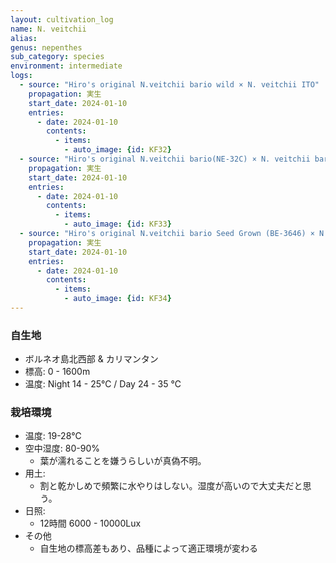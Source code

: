 ```yaml
---
layout: cultivation_log
name: N. veitchii
alias:
genus: nepenthes
sub_category: species
environment: intermediate
logs:
  - source: "Hiro's original N.veitchii bario wild × N. veitchii ITO"
    propagation: 実生
    start_date: 2024-01-10
    entries:
      - date: 2024-01-10
        contents:
          - items:
            - auto_image: {id: KF32}
  - source: "Hiro's original N.veitchii bario(NE-32C) × N. veitchii bario Y's [2022-HIPS-001]"
    propagation: 実生
    start_date: 2024-01-10
    entries:
      - date: 2024-01-10
        contents:
          - items:
            - auto_image: {id: KF33}
  - source: "Hiro's original N.veitchii bario Seed Grown (BE-3646) × N. veitchii bario Y's"
    propagation: 実生
    start_date: 2024-01-10
    entries:
      - date: 2024-01-10
        contents:
          - items:
            - auto_image: {id: KF34}
---
```

### 自生地
- ボルネオ島北西部 & カリマンタン
- 標高: 0 - 1600m
- 温度: Night 14 - 25℃ / Day 24 - 35 ℃

### 栽培環境
- 温度: 19-28℃
- 空中湿度: 80-90%
  - 葉が濡れることを嫌うらしいが真偽不明。
- 用土:
  - 割と乾かしめで頻繁に水やりはしない。湿度が高いので大丈夫だと思う。
- 日照:
  - 12時間 6000 - 10000Lux
- その他
  - 自生地の標高差もあり、品種によって適正環境が変わる
